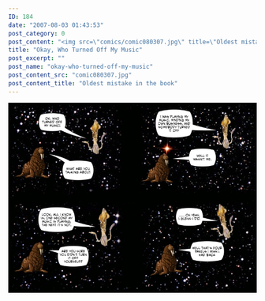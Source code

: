 ```yaml
---
ID: 184
date: "2007-08-03 01:43:53"
post_category: 0
post_content: "<img src=\"comics/comic080307.jpg\" title=\"Oldest mistake in the book\" />"
title: "Okay, Who Turned Off My Music"
post_excerpt: ""
post_name: "okay-who-turned-off-my-music"
post_content_src: "comic080307.jpg"
post_content_title: "Oldest mistake in the book"
---
```



[![Oldest mistake in the book](/comics-hi-res/comic080307.jpg)](/comics-hi-res/comic080307.jpg)
